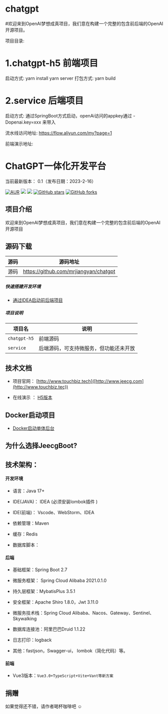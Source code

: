 # chatgpt

#欢迎来到OpenAI梦想成真项目，我们意在构建一个完整的包含前后端的OpenAI开源项目。


项目目录:

# 1.chatgpt-h5 前端项目
启动方式: 
  yarn install
  yarn server
打包方式:
  yarn build

# 2.service 后端项目
启动方式:
  通过SpringBoot方式启动，openAi访问的appkey通过 -Dopenai.key=xxx 来带入
  
 
流水线访问地址: https://flow.aliyun.com/my?page=1

前端演示地址: 



ChatGPT一体化开发平台
===============

当前最新版本： 0.1（发布日期：2023-2-16） 


[![AUR](https://img.shields.io/badge/license-Apache%20License%202.0-blue.svg)](https://github.com/mrjiangyan/chatgpt/edit/master/LICENSE)
[![](https://img.shields.io/badge/Author-上海特趣商务咨询有限公司-orange.svg)](http://www.touchbiz.tech)
[![](https://img.shields.io/badge/version-3.4.4-brightgreen.svg)](https://github.com/mrjiangyan/chatgpt)
[![GitHub stars](https://img.shields.io/github/stars/zhangdaiscott/jeecg-boot.svg?style=social&label=Stars)](https://github.com/mrjiangyan/chatgpt)
[![GitHub forks](https://img.shields.io/github/forks/zhangdaiscott/jeecg-boot.svg?style=social&label=Fork)](https://github.com/mrjiangyan/chatgpt)



项目介绍
-----------------------------------

欢迎来到OpenAI梦想成真项目，我们意在构建一个完整的包含前后端的OpenAI开源项目


源码下载
-----------------------------------

| 源码                | 源码地址                     | 
|--------------------|------------------------|
| 源码    | https://github.com/mrjiangyan/chatgpt       |

#####  快速搭建开发环境

- [通过IDEA启动前后端项目]()

##### 项目说明

| 项目名                | 说明                     | 
|--------------------|------------------------|
| `chatgpt-h5`    | 前端源码        |
| `service` | 后端源码，可支持微服务，但功能还未开放 |



技术文档
-----------------------------------

- 项目官网：  [http://www.touchbiz.tech]([http://www.jeecg.com](http://www.touchbiz.tec))

- 在线演示 ：  [H5版本](http://)


Docker启动项目
-----------------------------------

- [Docker启动单体后台]()





为什么选择JeecgBoot?
-----------------------------------

技术架构：
-----------------------------------
#### 开发环境

- 语言：Java 17+

- IDE(JAVA)： IDEA (必须安装lombok插件 )

- IDE(前端)： Vscode、WebStorm、IDEA

- 依赖管理：Maven

- 缓存：Redis

- 数据库脚本：


#### 后端

- 基础框架：Spring Boot 2.7

- 微服务框架： Spring Cloud Alibaba 2021.0.1.0

- 持久层框架：MybatisPlus 3.5.1

- 安全框架：Apache Shiro 1.8.0，Jwt 3.11.0

- 微服务技术栈：Spring Cloud Alibaba、Nacos、Gateway、Sentinel、Skywalking

- 数据库连接池：阿里巴巴Druid 1.1.22

- 日志打印：logback

- 其他：fastjson，Swagger-ui， lombok（简化代码）等。


#### 前端

- Vue3版本：`Vue3.0+TypeScript+Vite+Vant等新方案` 

## 捐赠 

如果觉得还不错，请作者喝杯咖啡吧 ☺
